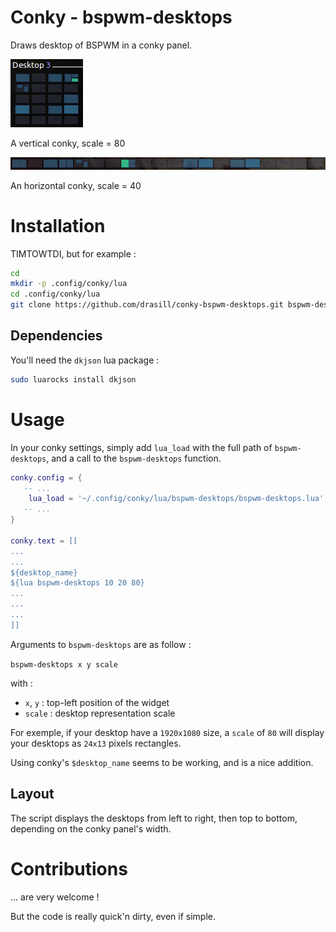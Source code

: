 # Conky - bspwm-desktops
Draws desktop of BSPWM in a conky panel.

![4x5](/screenshots/4x5.png?raw=true "Vertical Conky")

A vertical conky, scale = 80

![1x20](/screenshots/1x20.png?raw=true "Horizontal Conky")

An horizontal conky, scale = 40

# Installation

TIMTOWTDI, but for example :

```bash
cd
mkdir -p .config/conky/lua
cd .config/conky/lua
git clone https://github.com/drasill/conky-bspwm-desktops.git bspwm-desktops
```

## Dependencies

You'll need the `dkjson` lua package :

```bash
sudo luarocks install dkjson
```

# Usage

In your conky settings, simply add `lua_load` with the full path of
`bspwm-desktops`, and a call to the `bspwm-desktops` function.

```lua
conky.config = {
   -- ...
	lua_load = '~/.config/conky/lua/bspwm-desktops/bspwm-desktops.lua',
   -- ...
}

conky.text = [[
...
...
${desktop_name}
${lua bspwm-desktops 10 20 80}
...
...
...
]]
```

Arguments to `bspwm-desktops` are as follow :

`bspwm-desktops x y scale`

with :
* `x`, `y` : top-left position of the widget
* `scale` : desktop representation scale

For exemple, if your desktop have a `1920x1080` size, a `scale` of `80` will
display your desktops as `24x13` pixels rectangles.

Using conky's `$desktop_name` seems to be working, and is a nice addition.

## Layout

The script displays the desktops from left to right, then top to bottom,
depending on the conky panel's width.

# Contributions

... are very welcome !

But the code is really quick'n dirty, even if simple.



